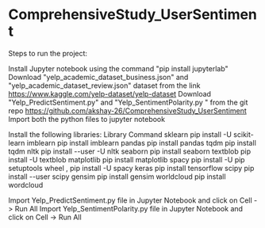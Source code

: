 # ComprehensiveStudy_UserSentiment

Steps to run the project:

Install Jupyter notebook using the command "pip install jupyterlab" 
Download "yelp_academic_dataset_business.json" and "yelp_academic_dataset_review.json" dataset from the link https://www.kaggle.com/yelp-dataset/yelp-dataset
Download "Yelp_PredictSentiment.py" and "Yelp_SentimentPolarity.py " from the git repo https://github.com/akshay-26/ComprehensiveStudy_UserSentiment
Import both the python files to jupyter notebook

Install the following libraries:
Library               Command
sklearn               pip install -U scikit-learn
imblearn              pip install imblearn
pandas                pip install pandas
tqdm                  pip install tqdm
nltk                  pip install --user -U nltk
seaborn               pip install seaborn
textblob              pip install -U textblob
matplotlib            pip install matplotlib
spacy                 pip install -U pip setuptools wheel , pip install -U spacy
keras                 pip install tensorflow
scipy                 pip install --user scipy
gensim                pip install gensim
worldcloud            pip install wordcloud

Import Yelp_PredictSentiment.py file in Jupyter Notebook and click on Cell -> Run All 
Import Yelp_SentimentPolarity.py file in Jupyter Notebook and click on Cell -> Run All 
